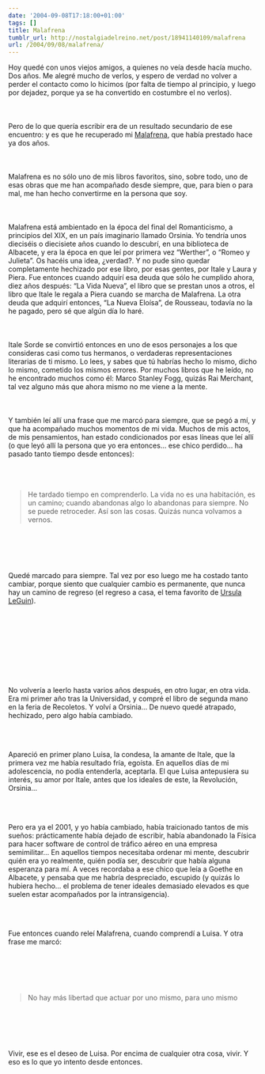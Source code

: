 ```yaml
---
date: '2004-09-08T17:18:00+01:00'
tags: []
title: Malafrena
tumblr_url: http://nostalgiadelreino.net/post/18941140109/malafrena
url: /2004/09/08/malafrena/
---
```


Hoy quedé con unos viejos amigos, a quienes no veía desde hacía mucho. Dos años. Me alegré mucho de verlos, y espero de verdad no volver a perder el contacto como lo hicimos (por falta de tiempo al principio, y luego por dejadez, porque ya se ha convertido en costumbre el no verlos).<br/><br/><br/><br/>Pero de lo que quería escribir era de un resultado secundario de ese encuentro: y es que he recuperado mi <a href="http://en.wikipedia.org/wiki/Malafrena">Malafrena</a>, que había prestado hace ya dos años.<br/><br/><br/><br/>Malafrena es no sólo uno de mis libros favoritos, sino, sobre todo, uno de esas obras que me han acompañado desde siempre, que, para bien o para mal, me han hecho convertirme en la persona que soy.<br/><br/><br/><br/>Malafrena está ambientado en la época del final del Romanticismo, a principios del XIX, en un país imaginario llamado Orsinia. Yo tendría unos dieciséis o diecisiete años cuando lo descubrí, en una biblioteca de Albacete, y era la época en que leí por primera vez &ldquo;Werther&rdquo;, o &ldquo;Romeo y Julieta&rdquo;. Os hacéis una idea, ¿verdad?. Y no pude sino quedar completamente hechizado por ese libro, por esas gentes, por Itale y Laura y Piera. Fue entonces cuando adquirí esa deuda que sólo he cumplido ahora, diez años después: &ldquo;La Vida Nueva&rdquo;, el libro que se prestan unos a otros, el libro que Itale le regala a Piera cuando se marcha de Malafrena. La otra deuda que adquirí entonces, &ldquo;La Nueva Eloísa&rdquo;, de Rousseau, todavía no la he pagado, pero sé que algún día lo haré.<br/><br/><br/><br/>Itale Sorde se convirtió entonces en uno de esos personajes a los que consideras casi como tus hermanos, o verdaderas representaciones literarias de ti mismo. Lo lees, y sabes que tú habrías hecho lo mismo, dicho lo mismo, cometido los mismos errores. Por muchos libros que he leído, no he encontrado muchos como él: Marco Stanley Fogg, quizás Rai Merchant, tal vez alguno más que ahora mismo no me viene a la mente.<br/><br/><br/><br/>Y también leí allí una frase que me marcó para siempre, que se pegó a mí, y que ha acompañado muchos momentos de mi vida. Muchos de mis actos, de mis pensamientos, han estado condicionados por esas líneas que leí allí (o que leyó allí la persona que yo era entonces&hellip; ese chico perdido&hellip; ha pasado tanto tiempo desde entonces):<br/><br/><br/><br/><p><span style="font-style: italic;"><blockquote>He tardado tiempo en comprenderlo. La vida no es una habitación, es un camino; cuando abandonas algo lo abandonas para siempre. No se puede retroceder. Así son las cosas. Quizás nunca volvamos a vernos.</blockquote></span></p><br/><br/><br/><br/><p>Quedé marcado para siempre. Tal vez por eso luego me ha costado tanto cambiar, porque siento que cualquier cambio es permanente, que nunca hay un camino de regreso (el regreso a casa, el tema favorito de <a href="http://www.ursulakleguin.com/">Ursula LeGuin</a>).</p><br/><br/><br/><br/><br/><br/><br/><br/><p>No volvería a leerlo hasta varios años después, en otro lugar, en otra vida. Era mi primer año tras la Universidad, y compré el libro de segunda mano en la feria de Recoletos. Y volví a Orsinia&hellip; De nuevo quedé atrapado, hechizado, pero algo había cambiado.</p><br/><br/><p>Apareció en primer plano Luisa, la condesa, la amante de Itale, que la primera vez me había resultado fría, egoísta. En aquellos días de mi adolescencia, no podía entenderla, aceptarla. El que Luisa antepusiera su interés, su amor por Itale, antes que los ideales de este, la Revolución, Orsinia&hellip;</p><br/><br/><p>Pero era ya el 2001, y yo había cambiado, había traicionado tantos de mis sueños: prácticamente había dejado de escribir, había abandonado la Física para hacer software de control de tráfico aéreo en una empresa semimilitar&hellip; En aquellos tiempos necesitaba ordenar mi mente, descubrir quién era yo realmente, quién podía ser, descubrir que había alguna esperanza para mí. A veces recordaba a ese chico que leía a Goethe en Albacete, y pensaba que me habría despreciado, escupido (y quizás lo hubiera hecho&hellip; el problema de tener ideales demasiado elevados es que suelen estar acompañados por la intransigencia).</p><br/><br/><p>Fue entonces cuando releí Malafrena, cuando comprendí a Luisa. Y otra frase me marcó:</p><br/><br/><br/><br/><p><span style="font-style: italic;"><blockquote>No hay más libertad que actuar por uno mismo, para uno mismo</blockquote></span></p><br/><br/><br/><br/><p>Vivir, ese es el deseo de Luisa. Por encima de cualquier otra cosa, vivir. Y eso es lo que yo intento desde entonces.</p><div class="blogger-post-footer"><img width="1" height="1" src="https://blogger.googleusercontent.com/tracker/1180118427259117074-4930325098713074369?l=nostalgiadelreino.blogspot.com" alt=""/></div>